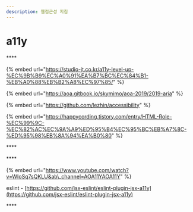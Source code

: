 ```yaml
---
description: 웹접근성 지침
---
```


# a11y

\*\*\*\*

{% embed url="https://studio-jt.co.kr/a11y-level-up-%EC%9B%B9%EC%A0%91%EA%B7%BC%EC%84%B1-%EB%A0%88%EB%B2%A8%EC%97%85/" %}

{% embed url="https://aoa.gitbook.io/skymimo/aoa-2019/2019-aria" %}

{% embed url="https://github.com/lezhin/accessibility" %}

{% embed url="https://happycording.tistory.com/entry/HTML-Role-%EC%99%9C-%EC%82%AC%EC%9A%A9%ED%95%B4%EC%95%BC%EB%A7%8C-%ED%95%98%EB%8A%94%EA%B0%80" %}

\*\*\*\*

\*\*\*\*

{% embed url="https://www.youtube.com/watch?v=WIoSq7sQKLU&ab\_channel=AOA11YAOA11Y" %}



eslint - [https://github.com/jsx-eslint/eslint-plugin-jsx-a11y](https://github.com/jsx-eslint/eslint-plugin-jsx-a11y)

\*\*\*\*


